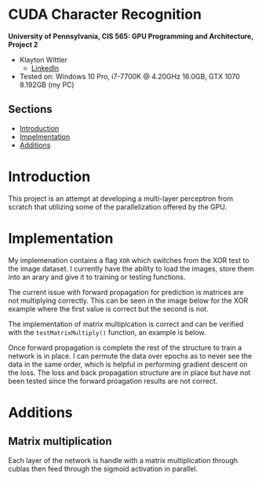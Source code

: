 CUDA Character Recognition
======================

**University of Pennsylvania, CIS 565: GPU Programming and Architecture, Project 2**

* Klayton Wittler
	* [LinkedIn](https://www.linkedin.com/in/klayton-wittler/)
* Tested on: Windows 10 Pro, i7-7700K @ 4.20GHz 16.0GB, GTX 1070 8.192GB (my PC)

## Sections

* [Introduction](#introduction)
* [Impelmentation](#implementation)
* [Additions](#additions)

# Introduction
This project is an attempt at developing a multi-layer perceptron from scratch that utilizing some of the parallelization offered by the GPU.

# Implementation
My implemenation contains a flag ```XOR``` which switches from the XOR test to the image dataset. I currently have the ability to load the images, store them into an arary and give it to training or testing functions. 

The current issue with forward propagation for prediction is matrices are not multiplying correctly. This can be seen in the image below for the XOR example where the first value is correct but the second is not.


The implementation of matrix multiplcation is correct and can be verified with the ```testMatrixMultiply()``` function, an example is below.

Once forward propagation is complete the rest of the structure to train a network is in place. I can permute the data over epochs as to never see the data in the same order, which is helpful in performing gradient descent on the loss. The loss and back propagation structure are in place but have not been tested since the forward proagation results are not correct.

# Additions
## Matrix multiplication
Each layer of the network is handle with a matrix multiplication through cublas then feed through the sigmoid activation in parallel.

